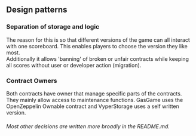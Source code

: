 ## Design patterns

### Separation of storage and logic

The reason for this is so that different versions of the game can all interact with one scoreboard. This enables players to choose the version they like most.   
Additionally it allows 'banning' of broken or unfair contracts while keeping all scores without user or developer action (migration).

### Contract Owners

Both contracts have owner that manage specific parts of the contracts. They mainly allow access to maintenance functions. GasGame uses the OpenZeppelin Ownable contract and VyperStorage uses a self written version.

###### Most other decisions are written more broadly in the README.md.
